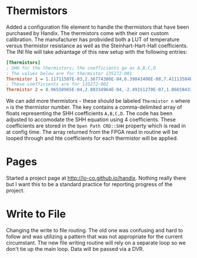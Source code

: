 # Thermistors

Added a configuration file element to handle the thermistors that have been purchased by Handix.  The thermistors come with their own custom calibration.  The manufacturer has probvided both a LUT of temperature versus thermistor resistance as well as the Steinhart-Hart-Hall coefficients.  The INI file will take advantage of this new setup with the following entries:

```ini
[Thermistors]
; SHH for the thermistors; the coefficients go as A,B,C,D
; The values below are for thermistor 135272-001
Thermistor 1 = 1.11711507E-03,2.36774386E-04,6.39843406E-08,7.41113584E-11
; These coefficients are for 135272-002
Thermistor 2 = 8.96558965E-04,2.80334964E-04,-2.49151270E-07,1.06658433E-09
```

We can add more thermistors - these should be labeled ``Thermistor n`` where ``n`` is the thermistor number.  The key contains a comma-delimited array of floats representing the SHH coefficients ``A,B,C,D``.  The code has been adjusted to accomodate the SHH equation using 4 coefficients.  These coefficients are stored in the ``Open Path CRD::SHH`` property which is read in at config time.  The array returned from the FPGA read in routine will be looped through and hte coefficients for each thermistor will be applied.

# Pages

Started a project page at http://lo-co.github.io/handix.  Nothing really there but I want this to be a standard practice for reporting progress of the project.

# Write to File

Changing the write to file routing. The old one was confusing and hard to follow and was utilizing a pattern that was not appropriate for the current circumstant.  The new file writing routine will rely on a separate loop so we don't tie up the main loop.  Data will be passed via a DVR.
